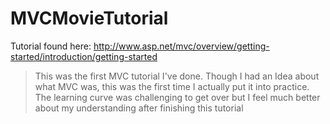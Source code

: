 # MVCMovieTutorial
Tutorial found here: http://www.asp.net/mvc/overview/getting-started/introduction/getting-started

>This was the first MVC tutorial I've done. Though I had an Idea about what MVC was, this was the first time I actually put it into practice. The learning curve was challenging to get over but I feel much better about my understanding after finishing this tutorial
